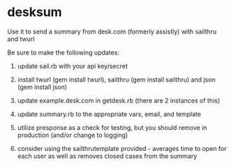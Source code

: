 desksum
=======

Use it to send a summary from desk.com (formerly assistly) with sailthru and twurl

Be sure to make the following updates:

1) update sail.rb with your api key/secret

2) install twurl (gem install twurl), sailthru (gem install sailthru) and json (gem install json)

3) update example.desk.com in getdesk.rb (there are 2 instances of this)

4) update summary.rb to the appropriate vars, email, and template

5) utilize presponse as a check for testing, but you should remove in production (and/or change to logging)

6) consider using the sailthrutemplate provided - averages time to open for each user as well as removes closed cases from the summary
